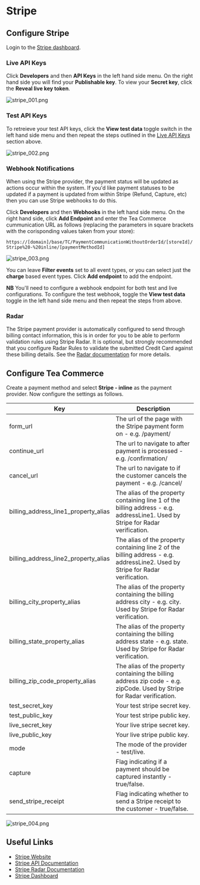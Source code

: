 # Stripe  

## Configure Stripe

Login to the [Stripe dashboard](https://dashboard.stripe.com/).

### Live API Keys

Click **Developers** and then **API Keys** in the left hand side menu. On the right hand side you will find your **Publishable key**. To view your **Secret key**, click the **Reveal live key token**.

![stripe_001.png](/img/stripe_001.png)

### Test API Keys

To retreieve your test API keys, click the **View test data** toggle switch in the left hand side menu and then repeat the steps outlined in the [Live API Keys](#live-api-keys) section above.

![stripe_002.png](/img/stripe_002.png)

### Webhook Notifications

When using the Stripe provider, the payment status will be updated as actions occur within the system. If you'd like payment statuses to be updated if a payment is updated from within Stripe (Refund, Capture, etc) then you can use Stripe webhooks to do this.

Click **Developers** and then **Webhooks** in the left hand side menu. On the right hand side, click **Add Endpoint** and enter the Tea Commerce cummunication URL as follows (replacing the parameters in square brackets with the corisponding values taken from your store):

`https://[domain]/base/TC/PaymentCommunicationWithoutOrderId/[storeId]/Stripe%20-%20inline/[paymentMethodId]`

![stripe_003.png](/img/stripe_003.png)

You can leave **Filter events** set to all event types, or you can select just the **charge** based event types. Click **Add endpoint** to add the endpoint.

**NB** You'll need to configure a webhook endpoint for both test and live configurations. To configure the test webhook, toggle the **View test data** toggle in the left hand side menu and then repeat the steps from above.

### Radar

The Stripe payment provider is automatically configured to send through billing contact information, this is in order for you to be able to perform validation rules using Stripe Radar. It is optional, but strongly recommended that you configure Radar Rules to validate the submitted Credit Card against these billing details. See the [Radar documentation](https://stripe.com/docs/radar/rules) for more details.

## Configure Tea Commerce

Create a payment method and select **Stripe - inline** as the payment provider. Now configure the settings as follows.

| Key | Description |
| --- | ----------- |
| form_url | The url of the page with the Stripe payment form on - e.g. /payment/ |
| continue_url | The url to navigate to after payment is processed - e.g. /confirmation/ | 
| cancel_url | The url to navigate to if the customer cancels the payment - e.g. /cancel/ | 
| billing_address_line1_property_alias | The alias of the property containing line 1 of the billing address - e.g. addressLine1. Used by Stripe for Radar verification. | 
| billing_address_line2_property_alias | The alias of the property containing line 2 of the billing address - e.g. addressLine2. Used by Stripe for Radar verification. |
| billing_city_property_alias | The alias of the property containing the billing address city - e.g. city. Used by Stripe for Radar verification. | 
| billing_state_property_alias | The alias of the property containing the billing address state - e.g. state. Used by Stripe for Radar verification. | 
| billing_zip_code_property_alias | The alias of the property containing the billing address zip code - e.g. zipCode. Used by Stripe for Radar verification. |
| test_secret_key | Your test stripe secret key. |
| test_public_key | Your test stripe public key. |
| live_secret_key | Your live stripe secret key. |
| live_public_key | Your live stripe public key. |
| mode | The mode of the provider - test/live. |
| capture | Flag indicating if a payment should be captured instantly - true/false. |
| send_stripe_receipt | Flag indicating whether to send a Stripe receipt to the customer - true/false. |

![stripe_004.png](/img/stripe_004.png)

## Useful Links

* [Stripe Website](https://www.stripe.com/) 
* [Stripe API Documentation](https://stripe.com/docs/api)
* [Stripe Radar Documentation](https://stripe.com/docs/radar/rules)
* [Stripe Dashboard](https://dashboard.stripe.com/)
